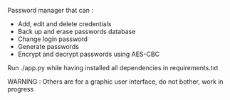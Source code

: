 Password manager that can :
- Add, edit and delete credentials
- Back up and erase passwords database
- Change login password
- Generate passwords
- Encrypt and decrypt passwords using AES-CBC

Run ./app.py while having installed all dependencies in requirements.txt

WARNING : Others are for a graphic user interface, do not bother, work in progress
